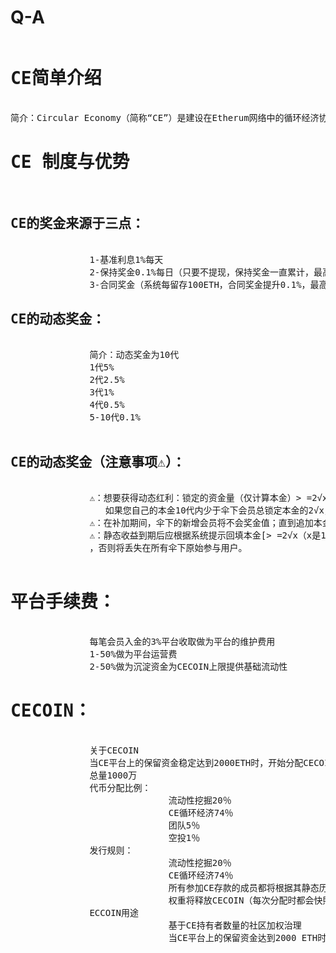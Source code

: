 # Q-A
<pre>
<h1>CE简单介绍</h1>
简介：Circular Economy（简称“CE”）是建设在Etherum网络中的循环经济协议，旨在于通过智能合约的保障，让全球参与者体验在区块链变革下普惠金融的魅力，此外Circular Economy有着清晰的商业规划布局，将打造集去中心化借贷、资产上链、DEX等Defi业务一站式平台！
<h1>CE 制度与优势</h1>
<h2>CE的奖金来源于三点：</h2>
               1-基准利息1%每天
               2-保持奖金0.1%每日（只要不提现，保持奖金一直累计，最高上限1.5%）
               3-合同奖金（系统每留存100ETH，合同奖金提升0.1%，最高上限15%）
<h2>CE的动态奖金：</h2>
               简介：动态奖金为10代
               1代5%
               2代2.5%
               3代1%
               4代0.5%
               5-10代0.1%
               
<h2>CE的动态奖金（注意事项⚠️）：</h2>    
               ⚠️：想要获得动态红利：锁定的资金量（仅计算本金）> =2√x（x是10代内所有成员的总投资）；
                  如果您自己的本金10代内少于伞下会员总锁定本金的2√x，则您可以继续填补至标准金额（系统将进行公开和填补48小时）。
               ⚠️：在补加期间，伞下的新增会员将不会奖金值；直到追加本金到系统标准要求，才会重新计算新的市场奖金。
               ⚠️：静态收益到期后应根据系统提示回填本金[> =2√x（x是10代所有成员的总投资）] 才可以继续享受动态股息权利（24小时内）
               ，否则将丢失在所有伞下原始参与用户。
               
<h1>平台手续费：</h1>
               每笔会员入金的3%平台收取做为平台的维护费用
               1-50%做为平台运营费
               2-50%做为沉淀资金为CECOIN上限提供基础流动性
<h1>CECOIN：</h1>
               关于CECOIN
               当CE平台上的保留资金稳定达到2000ETH时，开始分配CECOIN
               总量1000万
               代币分配比例：
                              流动性挖掘20％
                              CE循环经济74％
                              团队5％
                              空投1％
               发行规则：
                              流动性挖掘20％
                              CE循环经济74％
                              所有参加CE存款的成员都将根据其静态历史收入权+动态收益开1.5平方根，
                              权重将释放CECOIN（每次分配时都会快照）          
               ECCOIN用途
                              基于CE持有者数量的社区加权治理
                              当CE平台上的保留资金达到2000 ETH时，开始启动CECOIN分配。进入CE平台的所有ETH项目团队保留3％的资金，                               其中20％用于运营和维护成本，40％进入尾单游戏奖励池，40％用于市场回购和销毁CECOIN           
               
</pre>
